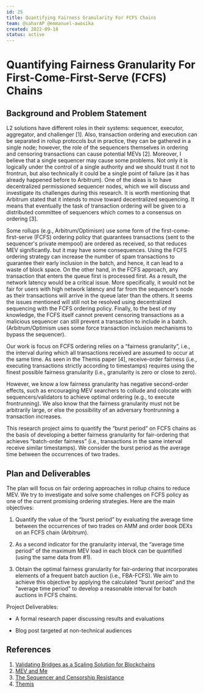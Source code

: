 ```yaml
---
id: 25
title: Quantifying Fairness Granularity For FCFS Chains
team: @saharAP @emmanuel-awosika 
created: 2022-09-18
status: active
---
```


# Quantifying Fairness Granularity For First-Come-First-Serve (FCFS) Chains
## Background and Problem Statement

L2 solutions have different roles in their systems: sequencer, executor, aggregator, and challenger [1]. Also, transaction ordering and execution can be separated in rollup protocols but in practice, they can be gathered in a single node; however, the role of the sequencers themselves in ordering and censoring transactions can cause potential MEVs [2]. Moreover, I believe that a single sequencer may cause some problems. Not only it is logically under the control of a single authority and we should trust it not to frontrun, but also technically it could be a single point of failure (as it has already happened before to Arbitrum). One of the ideas is to have decentralized permissioned sequencer nodes, which we will discuss and investigate its challenges during this research. It is worth mentioning that Arbitrum stated that it intends to move toward decentralized sequencing. It means that eventually the task of transaction ordering will be given to a distributed committee of sequencers which comes to a consensus on ordering [3]. 

Some rollups (e.g., Arbitrum/Optimism) use some form of the first-come-first-serve (FCFS) ordering policy that guarantees transactions (sent to the sequencer's private mempool) are ordered as received, so that reduces MEV significantly. but it may have some consequences. Using the FCFS ordering strategy can increase the number of spam transactions to guarantee their early inclusion in the batch, and hence, it can lead to a waste of block space. On the other hand, in the FCFS approach, any transaction that enters the queue first is processed first. As a result, the network latency would be a critical issue. More specifically, it would not be fair for users with high network latency and far from the sequencer’s node as their transactions will arrive in the queue later than the others. It seems the issues mentioned will still not be resolved using decentralized sequencing with the FCFS ordering policy. Finally, to the best of my knowledge, the FCFS itself cannot prevent censoring transactions as a malicious sequencer can still prevent a transaction to include in a batch. (Arbitrum/Optimism uses some force transaction inclusion mechanisms to bypass the sequencer).

 Our work is focus on FCFS ordering relies on a “fairness granularity”, i.e., the interval during which all transactions received are assumed to occur at the same time. As seen in the Themis paper [4], receive-order fairness (i.e., executing transactions strictly according to timestamps) requires using the finest possible fairness granularity (i.e., granularity is zero or close to zero). 

However, we know a low fairness granularity has negative second-order effects, such as encouraging MEV searchers to collude and colocate with sequencers/validators to achieve optimal ordering (e.g., to execute frontrunning). We also know that the fairness granularity must not be arbitrarily large, or else the possibility of an adversary frontrunning a transaction increases. 

This research project aims to quantify the “burst period” on FCFS chains as the basis of developing a better fairness granularity for fair-ordering that achieves “batch-order fairness” (i.e., transactions in the same interval receive similar timestamps). We consider the burst period as the average time between the occurrences of two trades. 

## Plan and Deliverables

The plan will focus on fair ordering approaches in rollup chains to reduce MEV. We try to investigate and solve some challenges on FCFS policy as one of the current promising ordering strategies. Here are the main objectives:

1. Quantify the value of the “burst period” by evaluating the average time between the occurrences of    two trades on AMM and order book DEXs on an FCFS chain (Arbitrum). 

2. As a second indicator for the granularity interval, the “average time period” of the maximum MEV load in each block can be quantified (using the same data from #1). 

3. Obtain the optimal fairness granularity for fair-ordering that incorporates elements of a frequent batch auction (i.e., FBA-FCFS). We aim to achieve this objective by applying the calculated “burst period” and the "average time period" to develop a reasonable interval for batch auctions in FCFS chains. 

Project Deliverables: 

- A formal research paper discussing results and evaluations

- Blog post targeted at non-technical audiences 

## References

1. [Validating Bridges as a Scaling Solution for Blockchains](https://eprint.iacr.org/2021/1589.pdf)
2. [MEV and Me](https://www.paradigm.xyz/2021/02/mev-and-me)
3. [The Sequencer and Censorship Resistance](https://developer.arbitrum.io/sequencer)
4. [Themis](https://eprint.iacr.org/2021/1465.pdf)
